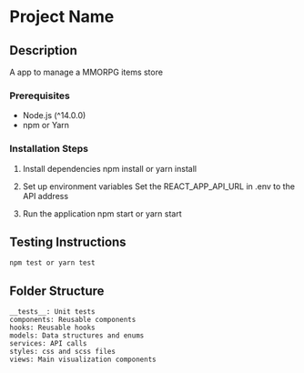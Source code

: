 # Project Name

## Description
A app to manage a MMORPG items store

### Prerequisites
- Node.js (^14.0.0)
- npm or Yarn

### Installation Steps
1. Install dependencies
    npm install or yarn install

2. Set up environment variables
    Set the REACT_APP_API_URL in .env to the API address
    
3. Run the application
    npm start or yarn start

## Testing Instructions
    npm test or yarn test

## Folder Structure
    __tests__: Unit tests
    components: Reusable components
    hooks: Reusable hooks
    models: Data structures and enums
    services: API calls
    styles: css and scss files
    views: Main visualization components
